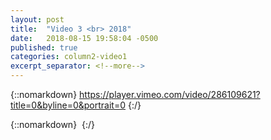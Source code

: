 ```yaml
---
layout: post
title:  "Video 3 <br> 2018"
date:   2018-08-15 19:58:04 -0500
published: true
categories: column2-video1
excerpt_separator: <!--more-->
---
```

{::nomarkdown}
https://player.vimeo.com/video/286109621?title=0&byline=0&portrait=0
{:/}  

<!--more-->
{::nomarkdown}
<img class="lazyload" data-vimeo-id="286109621" src="" alt="">
{:/}  
